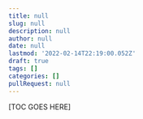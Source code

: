 ```yaml
---
title: null
slug: null
description: null
author: null
date: null
lastmod: '2022-02-14T22:19:00.052Z'
draft: true
tags: []
categories: []
pullRequest: null
---
```


[TOC GOES HERE]
